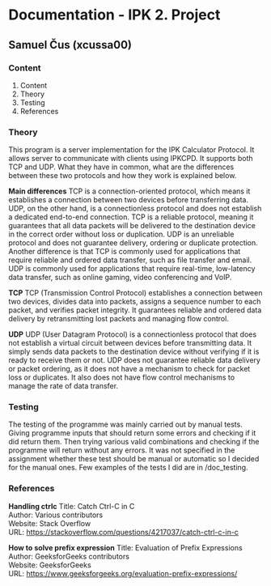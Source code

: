 # Documentation - IPK 2. Project
## Samuel Čus (xcussa00)

### Content
1. Content
2. Theory
3. Testing
4. References

### Theory
This program is a server implementation for the IPK Calculator Protocol. It allows server to communicate with clients using IPKCPD. It supports both TCP and UDP. What they have in common, what are the differences between these two protocols and how they work is explained below. 

**Main differences**
TCP is a connection-oriented protocol, which means it establishes a connection between two devices before transferring data. UDP, on the other hand, is a connectionless protocol and does not establish a dedicated end-to-end connection. TCP is a reliable protocol, meaning it guarantees that all data packets will be delivered to the destination device in the correct order without loss or duplication. UDP is an unreliable protocol and does not guarantee delivery, ordering or duplicate protection. Another difference is that TCP is commonly used for applications that require reliable and ordered data transfer, such as file transfer and email. UDP is commonly used for applications that require real-time, low-latency data transfer, such as online gaming, video conferencing and VoIP.

**TCP**
TCP (Transmission Control Protocol)  establishes a connection between two devices, divides data into packets, assigns a sequence number to each packet, and verifies packet integrity. It guarantees reliable and ordered data delivery by retransmitting lost packets and managing flow control.

**UDP**
UDP (User Datagram Protocol) is a connectionless protocol that does not establish a virtual circuit between devices before transmitting data. It simply sends data packets to the destination device without verifying if it is ready to receive them or not. UDP does not guarantee reliable data delivery or packet ordering, as it does not have a mechanism to check for packet loss or duplicates. It also does not have flow control mechanisms to manage the rate of data transfer.


### Testing
The testing of the programme was mainly carried out by manual tests. Giving programme inputs that should return some errors and checking if it did return them. Then trying various valid combinations and checking if the programme will return without any errors. It was not specified in the assignment whether these test should be manual or automatic so I decided for the manual ones. Few examples of the tests I did are in /doc_testing.

### References 

**Handling ctrlc**
Title: Catch Ctrl-C in C  
Author: Various contributors  
Website: Stack Overflow  
URL: https://stackoverflow.com/questions/4217037/catch-ctrl-c-in-c

**How to solve prefix expression**
Title: Evaluation of Prefix Expressions  
Author: GeeksforGeeks contributors  
Website: GeeksforGeeks  
URL: https://www.geeksforgeeks.org/evaluation-prefix-expressions/
 
